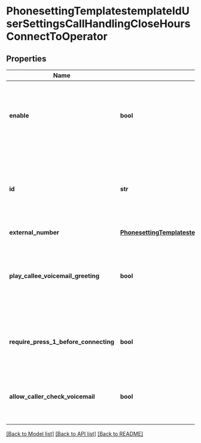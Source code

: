 # PhonesettingTemplatestemplateIdUserSettingsCallHandlingCloseHoursConnectToOperator

## Properties
Name | Type | Description | Notes
------------ | ------------- | ------------- | -------------
**enable** | **bool** | Whether to enable connect to the operator, and you must input the &#x60;id&#x60; if you want to enable. Available only when the &#x60;close_hour_action&#x60; is &#x60;0&#x60;. | [optional] 
**id** | **str** | The extension ID of user, zoomRoom, commonAreaPhone, autoReceptionist, callQueue, or sharedLineGroup. It&#x27;s available only when the &#x60;close_hour_action&#x60; is &#x60;0&#x60; or &#x60;50&#x60; | [optional] 
**external_number** | [**PhonesettingTemplatestemplateIdUserSettingsCallHandlingCloseHoursConnectToOperatorExternalNumber**](PhonesettingTemplatestemplateIdUserSettingsCallHandlingCloseHoursConnectToOperatorExternalNumber.md) |  | [optional] 
**play_callee_voicemail_greeting** | **bool** | Whether to play the callee&#x27;s voicemail greeting when the caller reaches the end of forwarding sequence. Make available only when the &#x60;close_hour_action&#x60; is &#x60;0&#x60; or &#x60;50&#x60;. | [optional] 
**require_press_1_before_connecting** | **bool** | Whether to require pressing 1 before connecting the call. Make available only when the &#x60;close_hour_action&#x60; is &#x60;11&#x60; or &#x27;26&#x27;. | [optional] 
**allow_caller_check_voicemail** | **bool** | Whether to allow callers to check their voicemail. Make available only when the &#x60;close_hour_action&#x60; is &#x60;0&#x60;. | [optional] 

[[Back to Model list]](../README.md#documentation-for-models) [[Back to API list]](../README.md#documentation-for-api-endpoints) [[Back to README]](../README.md)

